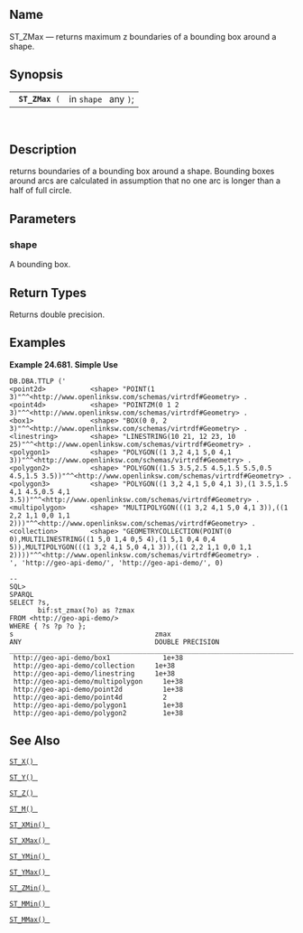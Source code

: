 <div>

<div>

</div>

<div>

## Name

ST_ZMax — returns maximum z boundaries of a bounding box around a shape.

</div>

<div>

## Synopsis

<div>

|                      |                      |
|----------------------|----------------------|
| ` `**`ST_ZMax`**` (` | in `shape ` any `)`; |

<div>

 

</div>

</div>

</div>

<div>

## Description

returns boundaries of a bounding box around a shape. Bounding boxes
around arcs are calculated in assumption that no one arc is longer than
a half of full circle.

</div>

<div>

## Parameters

<div>

### shape

A bounding box.

</div>

</div>

<div>

## Return Types

Returns double precision.

</div>

<div>

## Examples

<div>

**Example 24.681. Simple Use**

<div>

``` screen
DB.DBA.TTLP ('
<point2d>           <shape> "POINT(1 3)"^^<http://www.openlinksw.com/schemas/virtrdf#Geometry> .
<point4d>           <shape> "POINTZM(0 1 2 3)"^^<http://www.openlinksw.com/schemas/virtrdf#Geometry> .
<box1>              <shape> "BOX(0 0, 2 3)"^^<http://www.openlinksw.com/schemas/virtrdf#Geometry> .
<linestring>        <shape> "LINESTRING(10 21, 12 23, 10 25)"^^<http://www.openlinksw.com/schemas/virtrdf#Geometry> .
<polygon1>          <shape> "POLYGON((1 3,2 4,1 5,0 4,1 3))"^^<http://www.openlinksw.com/schemas/virtrdf#Geometry> .
<polygon2>          <shape> "POLYGON((1.5 3.5,2.5 4.5,1.5 5.5,0.5 4.5,1.5 3.5))"^^<http://www.openlinksw.com/schemas/virtrdf#Geometry> .
<polygon3>          <shape> "POLYGON((1 3,2 4,1 5,0 4,1 3),(1 3.5,1.5 4,1 4.5,0.5 4,1 3.5))"^^<http://www.openlinksw.com/schemas/virtrdf#Geometry> .
<multipolygon>      <shape> "MULTIPOLYGON(((1 3,2 4,1 5,0 4,1 3)),((1 2,2 1,1 0,0 1,1 2)))"^^<http://www.openlinksw.com/schemas/virtrdf#Geometry> .
<collection>        <shape> "GEOMETRYCOLLECTION(POINT(0 0),MULTILINESTRING((1 5,0 1,4 0,5 4),(1 5,1 0,4 0,4 5)),MULTIPOLYGON(((1 3,2 4,1 5,0 4,1 3)),((1 2,2 1,1 0,0 1,1 2))))"^^<http://www.openlinksw.com/schemas/virtrdf#Geometry> .
', 'http://geo-api-demo/', 'http://geo-api-demo/', 0)

--
SQL>
SPARQL
SELECT ?s,
       bif:st_zmax(?o) as ?zmax
FROM <http://geo-api-demo/>
WHERE { ?s ?p ?o };
s                                   zmax
ANY                                 DOUBLE PRECISION
_______________________________________________________________________________
 http://geo-api-demo/box1             1e+38
 http://geo-api-demo/collection     1e+38
 http://geo-api-demo/linestring     1e+38
 http://geo-api-demo/multipolygon     1e+38
 http://geo-api-demo/point2d          1e+38
 http://geo-api-demo/point4d          2
 http://geo-api-demo/polygon1         1e+38
 http://geo-api-demo/polygon2         1e+38
```

</div>

</div>

  

</div>

<div>

## See Also

<a href="fn_st_x.html" class="link" title="st_x"><code
class="function">ST_X() </code></a>

<a href="fn_st_y.html" class="link" title="st_y"><code
class="function">ST_Y() </code></a>

<a href="fn_st_z.html" class="link" title="ST_Z"><code
class="function">ST_Z() </code></a>

<a href="fn_st_m.html" class="link" title="ST_M"><code
class="function">ST_M() </code></a>

<a href="fn_st_xmin.html" class="link" title="ST_XMin"><code
class="function">ST_XMin() </code></a>

<a href="fn_st_xmax.html" class="link" title="ST_XMax"><code
class="function">ST_XMax() </code></a>

<a href="fn_st_ymin.html" class="link" title="ST_YMin"><code
class="function">ST_YMin() </code></a>

<a href="fn_st_ymax.html" class="link" title="ST_YMax"><code
class="function">ST_YMax() </code></a>

<a href="fn_st_zmin.html" class="link" title="ST_ZMin"><code
class="function">ST_ZMin() </code></a>

<a href="fn_st_mmin.html" class="link" title="ST_MMin"><code
class="function">ST_MMin() </code></a>

<a href="fn_st_mmax.html" class="link" title="ST_MMax"><code
class="function">ST_MMax() </code></a>

</div>

</div>
